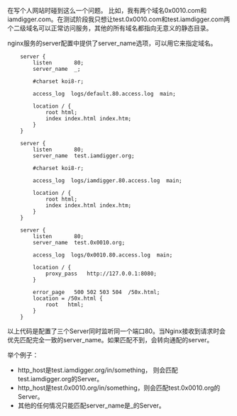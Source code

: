 在写个人网站时碰到这么一个问题。
比如，我有两个域名0x0010.com和iamdigger.com。在测试阶段我只想让test.0x0010.com和test.iamdigger.com两个二级域名可以正常访问服务，其他的所有域名都指向无意义的静态目录。

nginx服务的server配置中提供了server_name选项，可以用它来指定域名。
````shell
    server {
        listen       80;
        server_name  _;
    
        #charset koi8-r;
    
        access_log  logs/default.80.access.log  main;
    
        location / {
            root html;
            index index.html index.htm;
        }
    }

    server {
        listen       80;
        server_name  test.iamdigger.org;
    
        #charset koi8-r;
    
        access_log  logs/iamdigger.80.access.log  main;
    
        location / {
            root html;
            index index.html index.htm;
        }
    }

    server {
        listen       80;
        server_name  test.0x0010.org;
        
        access_log  logs/0x0010.80.access.log  main;

        location / {
            proxy_pass   http://127.0.0.1:8080;
        }

        error_page   500 502 503 504  /50x.html;
        location = /50x.html {
            root   html;
        }
    }
````
以上代码是配置了三个Server同时监听同一个端口80。当Nginx接收到请求时会优先匹配完全一致的server_name。如果匹配不到，会转向通配的server。

举个例子：
+ http_host是test.iamdigger.org/in/something， 则会匹配test.iamdigger.org的Server。
+ http_host是test.0x0010.org/in/something，则会匹配test.0x0010.org的Server。
+ 其他的任何情况只能匹配server_name是_的Server。
